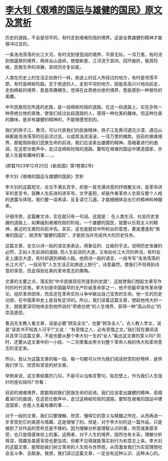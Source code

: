 # [李大钊《艰难的国运与雄健的国民》原文及赏析](https://www.vrrw.net/wx/9201.html)

历史的道路，不会是坦平的，有时走到艰难险阻的境界。这是全靠雄健的精神才能够冲过去的。

一条浩浩荡荡的长江大河，有时流到很宽阔的境界，平原无际，一泻万里。有时流到很逼狭的境界，两岸丛山迭岭，绝壁断崖，江河流于其间，回环曲折，极其险峻。民族生命的进展，其经历亦复如是。

人类在历史上的生活正如旅行一样。旅途上的征人所经过的地方，有时是坦荡平原，有时是崎岖险路。志于旅途的人，走到平坦的地方，因是高高兴兴地向前走，走到崎岖的境界，愈是奇趣横生，觉得在此奇绝壮绝的境界，愈能感到一种冒险的美趣。

中华民族现在所逢的史路，是一段崎岖险阻的道路。在这一段道路上，实在亦有一种奇绝壮绝的景致，使我们经过此段道路的人，感得一种壮美的趣味。但这种壮美的趣味，是非有雄健的精神的，不能够感觉到的。

我们的扬子江、黄河，可以代表我们的民族精神，扬子江及黄河遇见沙漠、遇见山峡都是浩浩荡荡的往前流过去，以成其浊流滚滚，一泻万里的魄势。目前的艰难境界，那能阻抑我们民族生命的前进。我们应该拿出雄健的精神，高唱着进行的曲调，在这悲壮歌声中，走过这崎岖险阻的道路。要知在艰难的国运中建造国家，亦是人生最有趣味的事……。



(原载1923年12月20日《新民国》第1卷第2号)

李大钊《艰难的国运与雄健的国民》赏析

李大钊的这篇短文，全文不满五百字，却是一首充满诗意的抒情散文诗，是革命进军的宣言书，鼓舞人生前进的进军号。文字虽短，却是作者革命人生观与整个人格的透露与体现。我们要一读再读、反复读它几遍，才能细细体会出它的精神和神髓来。

仔细寻思，这篇散文诗，实在就只有一句话。这就是： 在人类生活、社会历史发展的道路上，如果碰到艰难险阻的阶段，一个雄健的国民，就要以乐观主义的精神，豪迈的无畏的向前冲去。其实，这也是题目中所标出的意思，要是遭逢到“艰难的国运”，就须有“雄健的国民”，才能担当并完成伟大的历史任务。

这篇文章，全文以诗一般的语言来表达，用象征的、比喻的手法，说明历史发展的必然，正如人生前进的道路; 而人生前进的大道，又有如长江大河的奔流，有时会走上康庄大道，有时却遇到崎岖小路。他用诗一般的语言，一段专写“浩浩荡荡的长江大河”，一段另写“人生生活正如旅途上旅行”，诗意盎然，使我们不但得到诗意的享受，而且得到壮美的革命意志的熏陶。

文章的主要之点，落实到“中华民族现在所逢到的史路”，这就使我们想起文章写作时的时代背景。李大钊是中国最早的无产阶级革命家之一，他不但最早宣传革命理论，组织革命团体，而且还在革命实际斗争中献出自己宝贵的生命。他一生的历史功绩，在中国革命史上是自有定评的。所以，我们读着这篇文章，想起他伟大的一生，就能更深切地体会到他所说的“奇绝壮绝”的人生境界，获得一种“高山仰止”的崇高感受。

鲁迅先生教人看文章，说是必要“顾及全文”，也要“顾及全人”。古人教人学文，说是“读其书不知其人可乎?”又说： “有至情之人，必有至情之文。”我们现在要阅读并且学习这篇文章，不是也要从整个李大钊一生的“全人”看出这文章的意义吗? 同时，还要从这文章中的一小段、一二句里看出李大钊整个革命人格的伟大和革命意志的坚定来。

所以，我认为这篇文章的每一段、每一句都可以作为我们阅读欣赏的好榜样，是供我们学习、欣赏和享受的好文章。

举例来说，这文章结尾的几句，不是可以当格言警句，贴在壁上，作为我们人生指针的座右铭吗? 你看：

目前的艰难境界，那能阻抑我们民族生命的前进。我们应该拿出雄健的精神，高唱着进行的曲调，在这悲壮歌声中，走过这崎岖险阻的道路。要知在艰难的国运中建造国家，亦是人生最有趣的事……

对于一般的文章，我们只要理解、欣赏、懂得它的意义与精髓之所在，从而再进一步享受到它的美感与情趣，这是很够了的。但是，对于李大钊的这一篇作品，只是做到了对作品的赏析还是不够的。因为理解分析是理智认识的事，欣赏或美感享受，也只是情感体验上的事。这两者，对于人生的境界，固然也有关系，理解分析得深，情趣及美感享受也更加浓。但都不见得就能落实到行为和意志上来。李大钊的这篇文章，能帮助我们树立革命的人生观与世界观，从而激发我们为实现理想社会去斗争、去献身。我想，我们读过这篇文章，一定会有这种认识、这种决心的。


